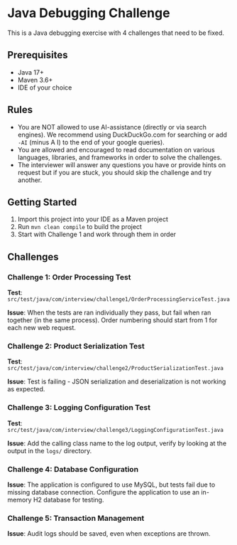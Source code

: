 # Java Debugging Challenge

This is a Java debugging exercise with 4 challenges that need to be fixed.

## Prerequisites

- Java 17+
- Maven 3.6+
- IDE of your choice

## Rules

* You are NOT allowed to use AI-assistance (directly or via search engines). We recommend using DuckDuckGo.com for searching or add `-AI` (minus A I) to the end of your google queries).
* You are allowed and encouraged to read documentation on various languages, libraries, and frameworks in order to solve the challenges.
* The interviewer will answer any questions you have or provide hints on request but if you are stuck, you should skip the challenge and try another.

## Getting Started

1. Import this project into your IDE as a Maven project
2. Run `mvn clean compile` to build the project
3. Start with Challenge 1 and work through them in order

## Challenges

### Challenge 1: Order Processing Test
**Test**: `src/test/java/com/interview/challenge1/OrderProcessingServiceTest.java`

**Issue**: When the tests are ran individually they pass, but fail when ran together (in the same process). Order 
numbering should start from 1 for each new web request.

### Challenge 2: Product Serialization Test
**Test**: `src/test/java/com/interview/challenge2/ProductSerializationTest.java`

**Issue**: Test is failing - JSON serialization and deserialization is not working as expected.

### Challenge 3: Logging Configuration Test
**Test**: `src/test/java/com/interview/challenge3/LoggingConfigurationTest.java`

**Issue**: Add the calling class name to the log output, verify by looking at the output in the `logs/` directory.

### Challenge 4: Database Configuration
**Issue**: The application is configured to use MySQL, but tests fail due to missing database connection. Configure the application to use an in-memory H2 database for testing.

### Challenge 5: Transaction Management
**Issue**: Audit logs should be saved, even when exceptions are thrown.

